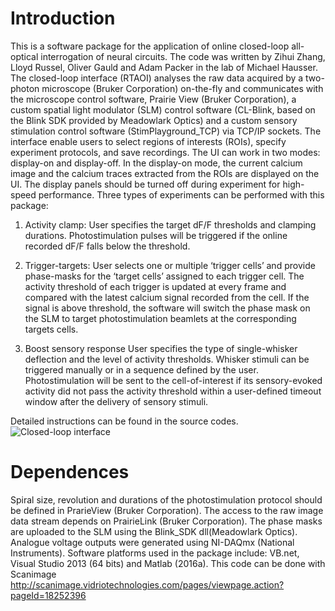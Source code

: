 # Introduction
This is a software package for the application of online closed-loop all-optical interrogation of neural circuits. The code was written by Zihui Zhang, Lloyd Russel, Oliver Gauld and Adam Packer in the lab of Michael Hausser.
The closed-loop interface (RTAOI) analyses the raw data acquired by a two-photon microscope (Bruker Corporation) on-the-fly and communicates with the microscope control software, Prairie View (Bruker Corporation), a custom spatial light modulator (SLM) control software (CL-Blink, based on the Blink SDK provided by Meadowlark Optics) and a custom sensory stimulation control software (StimPlayground_TCP) via TCP/IP sockets. The interface enable users to select regions of interests (ROIs), specify experiment protocols, and save recordings. 
The UI can work in two modes: display-on and display-off. In the display-on mode, the current calcium image and the calcium traces extracted from the ROIs are displayed on the UI. The display panels should be turned off during experiment for high-speed performance. Three types of experiments can be performed with this package:

1.	Activity clamp:
User specifies the target dF/F thresholds and clamping durations. Photostimulation pulses will be triggered if the online recorded dF/F falls below the threshold.

2.	Trigger-targets:
User selects one or multiple ‘trigger cells’ and provide phase-masks for the ‘target cells’ assigned to each trigger cell. The activity threshold of each trigger is updated at every frame and compared with the latest calcium signal recorded from the cell. If the signal is above threshold, the software will switch the phase mask on the SLM to target photostimulation beamlets at the corresponding targets cells. 

3.	Boost sensory response
User specifies the type of single-whisker deflection and the level of activity thresholds. Whisker stimuli can be triggered manually or in a sequence defined by the user. Photostimulation will be sent to the cell-of-interest if its sensory-evoked activity did not pass the activity threshold within a user-defined timeout window after the delivery of sensory stimuli. 

Detailed instructions can be found in the source codes.
![Closed-loop interface](https://github.com/alloptical/ClosedLoop/blob/master/images/RTAOI201802.PNG)

# Dependences
Spiral size, revolution and durations of the photostimulation protocol should be defined in PrarieView (Bruker Corporation). The access to the raw image data stream depends on PrairieLink (Bruker Corporation). The phase masks are uploaded to the SLM using the Blink_SDK dll(Meadowlark Optics). Analogue voltage outputs were generated using NI-DAQmx (National Instruments). Software platforms used in the package include: VB.net, Visual Studio 2013 (64 bits) and Matlab (2016a). This code can be done with Scanimage
http://scanimage.vidriotechnologies.com/pages/viewpage.action?pageId=18252396

